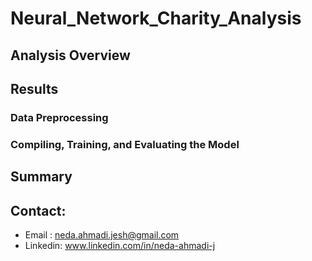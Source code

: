 # Neural_Network_Charity_Analysis

## Analysis Overview

## Results
### Data Preprocessing

### Compiling, Training, and Evaluating the Model

## Summary

## Contact:
- Email : [neda.ahmadi.jesh@gmail.com](mailto:neda.ahmadi.jesh@gmail.com?subject=[GitHub]%20Source%20Han%20Sans)
- Linkedin: www.linkedin.com/in/neda-ahmadi-j

